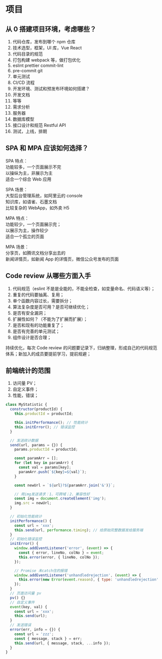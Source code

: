 # 项目

## 从 0 搭建项目环境，考虑哪些？

1. 代码仓库，发布到哪个 npm 仓库
2. 技术选型，框架，UI 库，Vue React
3. 代码目录的规范
4. 打包构建 webpack 等，做打包优化
5. eslint prettier commit-lint
6. pre-commit git
7. 单元测试
8. CI/CD 流程
9. 开发环境、测试和预发布环境如何搭建？
10. 开发文档
11. 等等
12. 需求分析
13. 服务器
14. 数据库模型
15. 接口设计和规范 Restful API
16. 测试，上线，排期

## SPA 和 MPA 应该如何选择？

SPA 特点：  
功能较多，一个页面展示不完  
以操纵为主，非展示为主  
适合一个综合 Web 应用

SPA 场景：  
大型后台管理系统，如阿里云的 console  
知识库，如语雀、石墨文档  
比较复杂的 WebApp，如外卖 H5

MPA 特点：  
功能较少，一个页面展示完；  
以展示为主，操作较少  
适合一个孤立的页面

MPA 场景：  
分享页，如腾讯文档分享出去的  
新闻详情页，如新闻 App 的详情页，微信公众号发布的页面

## Code review 从哪些方面入手

1. 代码规范（eslint 不是是全能的，不能全检查，如变量命名、代码语义等）；
2. 重复的代码要抽离、复用；
3. 单个函数内容过长，需要拆分；
4. 算法复杂度是否可用？是否可继续优化；
5. 是否有安全漏洞；
6. 扩展性如何？（不能为了扩展而扩展）；
7. 是否和现有的功能重复了；
8. 是否有完善的单元测试；
9. 组件设计是否合理；

持续优化，每次 Code review 的问题要记录下，归纳整理，形成自己的代码规范体系；新加入的成员要提前学习，提前规避；

## 前端统计的范围

1. 访问量 PV；
2. 自定义事件；
3. 性能，错误；

```js
class MyStatistic {
  constructor(productId) {
    this.productId = productId;

    this.initPerformance(); // 性能统计
    this.initError(); // 错误监控
  }

  // 发送统计数据
  send(url, params = {}) {
    params.productId = productId;

    const paramArr = [];
    for (let key in paramArr) {
      const val = params[key];
      paramArr.push(`${key}=${val}`);
    }

    const newUrl = `${url}?${paramArr.join('&')}`;

    // 用img发送请求：1、可跨域；2、兼容性好
    const img = document.createElement('img');
    img.src = newUrl;
  }

  // 初始化性能统计
  initPerformance() {
    const url = 'xxx';
    this.send(url, performance.timing); // 给原始完整数据发给服务端
  }
  // 初始化错误监控
  initError() {
    window.addEventListener('error', (event) => {
      const { error, lineNo, colNo } = event;
      this.error(error, { lineNo, colNo });
    });

    // Promise 未catch住的报错
    window.addEventListener('unhandledrejection', (event) => {
      this.error(new Error(event.reason), { type: 'unhandledrejection' });
    });
  }
  // 页面访问量 pv
  pv() {}
  // 自定义事件
  event(key, val) {
    const url = 'xxx';
    this.send(url);
  }
  // 发送错误
  error(err, info = {}) {
    const url = 'zzz';
    const { message, stack } = err;
    this.send(url, { message, stack, ...info });
  }
}
```
